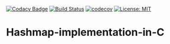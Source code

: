 [![Codacy Badge](https://api.codacy.com/project/badge/Grade/29bc4234414247f2beb293be419f87ba)](https://www.codacy.com/manual/VGeorgee/Hashmap-implementation-in-C?utm_source=github.com&amp;utm_medium=referral&amp;utm_content=VGeorgee/Hashmap-implementation-in-C&amp;utm_campaign=Badge_Grade)
[![Build Status](https://travis-ci.org/VGeorgee/Hashmap-implementation-in-C.svg?branch=master)](https://travis-ci.org/VGeorgee/Hashmap-implementation-in-C)
[![codecov](https://codecov.io/gh/VGeorgee/Hashmap-implementation-in-C/branch/master/graph/badge.svg)](https://codecov.io/gh/VGeorgee/Hashmap-implementation-in-C)
[![License: MIT](https://img.shields.io/badge/License-MIT-yellow.svg)](https://opensource.org/licenses/MIT)

# Hashmap-implementation-in-C
